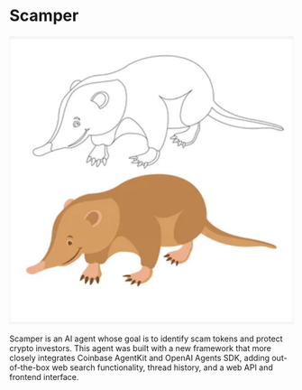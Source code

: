 # Scamper

![Scamper, a cute but venomous Hispaniolan solenodon](scamper.png)

Scamper is an AI agent whose goal is to identify scam tokens and protect crypto investors. This agent was built with a new framework that more closely integrates Coinbase AgentKit and OpenAI Agents SDK, adding out-of-the-box web search functionality, thread history, and a web API and frontend interface.